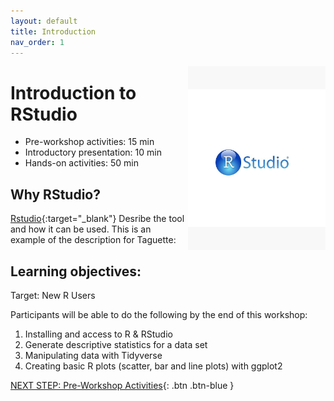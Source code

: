 ```yaml
---
layout: default
title: Introduction 
nav_order: 1
---
```

<img src="images/rstudio-logo.png" style="float:right;width:220px;" alt="rstudio logo"> 

# Introduction to RStudio

- Pre-workshop activities: 15 min 
- Introductory presentation: 10 min
- Hands-on activities: 50 min

## Why RStudio? 

[Rstudio](https://TOOL-URL-HERE.org/){:target="_blank"} Desribe the tool and how it can be used. This is an example of the description for Taguette:


## Learning objectives:
Target: New R Users

Participants will be able to do the following by the end of this workshop:
1. Installing and access to R & RStudio
2. Generate descriptive statistics for a data set
3. Manipulating data with Tidyverse
4. Creating basic R plots (scatter, bar and line plots) with ggplot2

[NEXT STEP: Pre-Workshop Activities](pre-workshop.html){: .btn .btn-blue }

